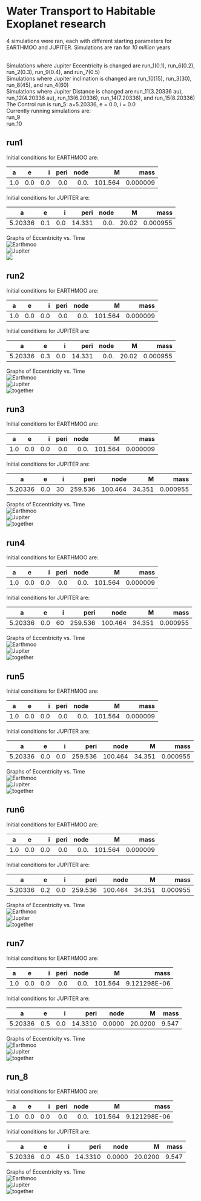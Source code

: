 # Water Transport to Habitable Exoplanet research

4 simulations were ran, each with different starting parameters for EARTHMOO and JUPITER. Simulations are ran for *10 million* years <br/>

<br/>
Simulations where Jupiter Eccentricity is changed are run_1(0.1), run_6(0.2), run_2(0.3), run_9(0.4), and run_7(0.5)

<br/>
Simulations where Jupiter inclination is changed are run_10(15), run_3(30), run_8(45), and run_4(60)
<br/>
Simulations where Jupiter Distance is changed are run_11(3.20336 au), run_12(4.20336 au), run_13(6.20336), run_14(7.20336), and run_15(8.20336)
<br/>
The Control run is run_5: a=5.20336, e = 0.0, i = 0.0

<br/>
Currently running simulations are:<br/>
run_9<br/>
run_10<br/>


## run1
Initial conditions for EARTHMOO are:


| a             | e             | i     |   peri   |  node   |   M  | mass |
| ------------- |:-------------:| -----:|---------:|--------:|-----:|-----:|
| 1.0           | 0.0           | 0.0   |  0.0     |  0.0.   |  101.564|0.000009|


Initial conditions for JUPITER are:

| a             | e             | i     |   peri   |  node   |   M  | mass |
| ------------- |:-------------:| -----:|---------:|--------:|-----:|-----:|
| 5.20336          | 0.1           | 0.0   |  14.331     |  0.0.   |  20.02|0.000955|

Graphs of Eccentricity vs. Time <br/>
![Earthmoo](./run1/earthmoo.png)
<br/>
![Jupiter](./run1/jupiter.png)
<br/>
![](./run1/together.png)

## run2
Initial conditions for EARTHMOO are:


| a             | e             | i     |   peri   |  node   |   M  | mass |
| ------------- |:-------------:| -----:|---------:|--------:|-----:|-----:|
| 1.0           | 0.0           | 0.0   |  0.0     |  0.0.   |  101.564|0.000009|


Initial conditions for JUPITER are:

| a             | e             | i     |   peri   |  node   |   M  | mass |
| ------------- |:-------------:| -----:|---------:|--------:|-----:|-----:|
| 5.20336          | 0.3           | 0.0   |  14.331     |  0.0.   |  20.02|0.000955|

Graphs of Eccentricity vs. Time <br/>
![Earthmoo](./run2/earthmoo.png)
<br/>
![Jupiter](./run2/jupiter.png)
<br/>
![together](./run2/together.png)

## run3
Initial conditions for EARTHMOO are:


| a             | e             | i     |   peri   |  node   |   M  | mass |
| ------------- |:-------------:| -----:|---------:|--------:|-----:|-----:|
| 1.0           | 0.0           | 0.0   |  0.0     |  0.0.   |  101.564|0.000009|


Initial conditions for JUPITER are:

| a             | e             | i     |   peri   |  node   |   M  | mass |
| ------------- |:-------------:| -----:|---------:|--------:|-----:|-----:|
| 5.20336          | 0.0           | 30   |  259.536     |  100.464   |  34.351|0.000955|

Graphs of Eccentricity vs. Time <br/>
![Earthmoo](./run3/earthmoo.png)
<br/>
![Jupiter](./run3/jupiter.png)
<br/>
![together](./run3/together.png)

## run4
Initial conditions for EARTHMOO are:


| a             | e             | i     |   peri   |  node   |   M  | mass |
| ------------- |:-------------:| -----:|---------:|--------:|-----:|-----:|
| 1.0           | 0.0           | 0.0   |  0.0     |  0.0.   |  101.564|0.000009|


Initial conditions for JUPITER are:

| a             | e             | i     |   peri   |  node   |   M  | mass |
| ------------- |:-------------:| -----:|---------:|--------:|-----:|-----:|
| 5.20336          | 0.0           | 60   |  259.536     |  100.464   |  34.351|0.000955|

Graphs of Eccentricity vs. Time <br/>
![Earthmoo](./run4/earthmoo.png)
<br/>
![Jupiter](./run4/jupiter.png)
<br/>
![together](./run4/together.png)


## run5
Initial conditions for EARTHMOO are:


| a             | e             | i     |   peri   |  node   |   M  | mass |
| ------------- |:-------------:| -----:|---------:|--------:|-----:|-----:|
| 1.0           | 0.0           | 0.0   |  0.0     |  0.0.   |  101.564|0.000009|


Initial conditions for JUPITER are:

| a             | e             | i     |   peri   |  node   |   M  | mass |
| ------------- |:-------------:| -----:|---------:|--------:|-----:|-----:|
| 5.20336          | 0.0           | 0.0   |  259.536     |  100.464   |  34.351|0.000955|

Graphs of Eccentricity vs. Time <br/>
![Earthmoo](./run_5/earthmoo.png)
<br/>
![Jupiter](./run_5/jupiter.png)
<br/>
![together](./run_5/together.png)

## run6
Initial conditions for EARTHMOO are:


| a             | e             | i     |   peri   |  node   |   M  | mass |
| ------------- |:-------------:| -----:|---------:|--------:|-----:|-----:|
| 1.0           | 0.0           | 0.0   |  0.0     |  0.0.   |  101.564|0.000009|


Initial conditions for JUPITER are:

| a             | e             | i     |   peri   |  node   |   M  | mass |
| ------------- |:-------------:| -----:|---------:|--------:|-----:|-----:|
| 5.20336          | 0.2           | 0.0   |  259.536     |  100.464   |  34.351|0.000955|

Graphs of Eccentricity vs. Time <br/>
![Earthmoo](./run_6/earthmoo.png)
<br/>
![Jupiter](./run_6/jupiter.png)
<br/>
![together](./run_6/together.png)

## run7
Initial conditions for EARTHMOO are:


| a             | e             | i     |   peri   |  node   |   M  | mass |
| ------------- |:-------------:| -----:|---------:|--------:|-----:|-----:|
| 1.0           | 0.0           | 0.0   |  0.0     |  0.0.   |  101.564|9.121298E-06|


Initial conditions for JUPITER are:

| a             | e             | i     |   peri   |  node   |   M  | mass |
| ------------- |:-------------:| -----:|---------:|--------:|-----:|-----:|
| 5.20336       | 0.5           | 0.0   |  14.3310 |  0.0000| 20.0200| 9.547|

Graphs of Eccentricity vs. Time <br/>
![Earthmoo](./run_7/earthmoo.png)
<br/>
![Jupiter](./run_7/jupiter.png)
<br/>
![together](./run_7/together.png)

## run_8
Initial conditions for EARTHMOO are:


| a             | e             | i     |   peri   |  node   |   M  | mass |
| ------------- |:-------------:| -----:|---------:|--------:|-----:|-----:|
| 1.0           | 0.0           | 0.0   |  0.0     |  0.0.   |  101.564|9.121298E-06|


Initial conditions for JUPITER are:

| a             | e             | i     |   peri   |  node   |   M  | mass |
| ------------- |:-------------:| -----:|---------:|--------:|-----:|-----:|
| 5.20336       | 0.0           | 45.0   |  14.3310 |  0.0000| 20.0200| 9.547|

Graphs of Eccentricity vs. Time <br/>
![Earthmoo](./run_8/earthmoo.png)
<br/>
![Jupiter](./run_8/jupiter.png)
<br/>
![together](./run_8/together.png)
